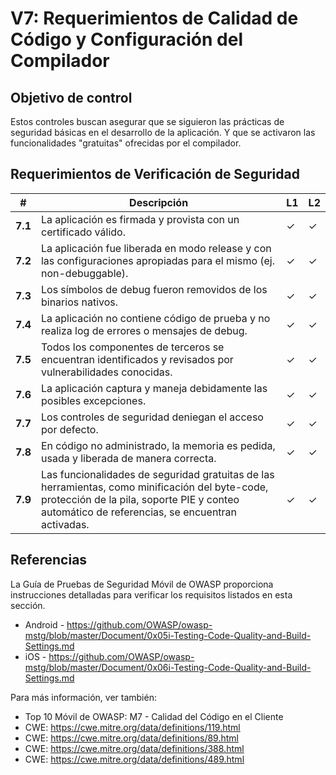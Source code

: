 # V7: Requerimientos de Calidad de Código y Configuración del Compilador

## Objetivo de control

Estos controles buscan asegurar que se siguieron las prácticas de seguridad básicas en el desarrollo de la aplicación. Y que se activaron las funcionalidades "gratuitas" ofrecidas por el compilador.

## Requerimientos de Verificación de Seguridad

| # | Descripción | L1 | L2 |
| --- | --- | --- | --- |
| **7.1** | La aplicación es firmada y provista con un certificado válido. | ✓ | ✓ |
| **7.2** | La aplicación fue liberada en modo release y con las configuraciones apropiadas para el mismo (ej. non-debuggable). | ✓ | ✓ |
| **7.3** | Los símbolos de debug fueron removidos de los binarios nativos. | ✓ | ✓ |
| **7.4** | La aplicación no contiene código de prueba y no realiza log de errores o mensajes de debug. | ✓ | ✓ |
| **7.5** | Todos los componentes de terceros se encuentran identificados y revisados por vulnerabilidades conocidas. | ✓ | ✓ |
| **7.6** | La aplicación captura y maneja debidamente las posibles excepciones.	 | ✓ | ✓ |
| **7.7** | Los controles de seguridad deniegan el acceso por defecto.	 | ✓ | ✓ |
| **7.8** | En código no administrado, la memoria es pedida, usada y liberada de manera correcta. | ✓ | ✓ |
| **7.9** | Las funcionalidades de seguridad gratuitas de las herramientas, como minificación del byte-code, protección de la pila, soporte PIE y conteo automático de referencias, se encuentran activadas. | ✓ | ✓ |

## Referencias

La Guía de Pruebas de Seguridad Móvil de OWASP proporciona instrucciones detalladas para verificar los requisitos listados en esta sección.

- Android - https://github.com/OWASP/owasp-mstg/blob/master/Document/0x05i-Testing-Code-Quality-and-Build-Settings.md
- iOS - https://github.com/OWASP/owasp-mstg/blob/master/Document/0x06i-Testing-Code-Quality-and-Build-Settings.md

Para más información, ver también:

- Top 10 Móvil de OWASP:  M7 - Calidad del Código en el Cliente
- CWE: https://cwe.mitre.org/data/definitions/119.html
- CWE: https://cwe.mitre.org/data/definitions/89.html
- CWE: https://cwe.mitre.org/data/definitions/388.html
- CWE: https://cwe.mitre.org/data/definitions/489.html
